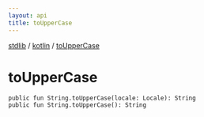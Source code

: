 ```yaml
---
layout: api
title: toUpperCase
---
```

[stdlib](../index.html) / [kotlin](index.html) / [toUpperCase](toUpperCase.html)

# toUpperCase

```
public fun String.toUpperCase(locale: Locale): String
public fun String.toUpperCase(): String
```
